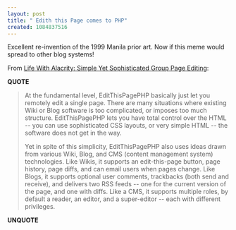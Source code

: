 ```yaml
---
layout: post
title: " Edith this Page comes to PHP"
created: 1084837516
---
```

Excellent re-invention of the 1999 Manila prior art.  Now if this meme would spread to other blog systems!

From <a href="http://www.lifewithalacrity.com/2004/05/simple_yet_soph.html">Life With Alacrity: Simple Yet Sophisticated Group Page Editing</a>:
<p><strong>QUOTE</strong></p><blockquote>At the fundamental level, EditThisPagePHP basically just let you remotely edit a single page. There are many situations where existing Wiki or Blog software is too complicated, or imposes too much structure. EditThisPagePHP lets you have total control over the HTML -- you can use sophisticated CSS layouts, or very simple HTML -- the software does not get in the way.

Yet in spite of this simplicity, EditThisPagePHP also uses ideas drawn from various Wiki, Blog, and CMS (content management system) technologies. Like Wikis, it supports an edit-this-page button, page history, page diffs, and can email users when pages change. Like Blogs, it supports optional user comments, trackbacks (both send and receive), and delivers two RSS feeds -- one for the current version of the page, and one with diffs. Like a CMS, it supports multiple roles, by default a reader, an editor, and a super-editor -- each with different privileges.</blockquote><p><strong>UNQUOTE</strong></p>

